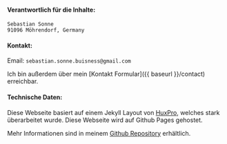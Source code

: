 #### Verantwortlich für die Inhalte:

`Sebastian Sonne`  
`91096 Möhrendorf, Germany`

#### Kontakt:

Email: `sebastian.sonne.buisness@gmail.com`

Ich bin außerdem über mein [Kontakt Formular]({{ baseurl }}/contact) erreichbar.

#### Technische Daten:
Diese Webseite basiert auf einem Jekyll Layout von [HuxPro](https://github.com/huxpro/huxpro.github.io), welches stark überarbeitet wurde.
Diese Webseite wird auf Github Pages gehostet. 

Mehr Informationen sind in meinem [Github Repository](https://github.com/sebastian-sonne/sebastian-sonne.github.io) erhältlich.
